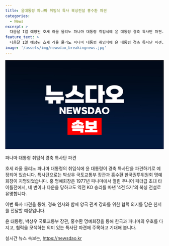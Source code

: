 ```yaml
---
title: 윤대통령 파나마 취임식 특사 복싱전설 홍수환 파견
categories:
  - News
excerpt: >
  다음달 1일 예정된 호세 라울 물리노 파나마 대통령 취임식에 윤 대통령 경축 특사단 파견. 박상우 국토교통부 장관과 홍수환 한국권투위원회 명예회장이 특사로 지명. 홍 명예회장은 복싱 전설로서 파나마와의 강화된 양국 관계를 위한 협력 의지를 담은 친서 전달 예정. (#윤석열_대통령 #파나마 #특사단)
feature_text: >
  다음달 1일 예정된 호세 라울 물리노 파나마 대통령 취임식에 윤 대통령 경축 특사단 파견. 박상우 국토교통부 장관과 홍수환 한국권투위원회 명예회장이 특사로 지명. 홍 명예회장은 복싱 전설로서 파나마와의 강화된 양국 관계를 위한 협력 의지를 담은 친서 전달 예정. (#윤석열_대통령 #파나마 #특사단)
image: '/assets/img/newsdao_breakingnews.jpg'
---
```


<p><img src="/assets/img/newsdao_breakingnews.jpg" alt="implanttips 속보" /></p>

<p>파나마 대통령 취임식 경축 특사단 파견</p>

<p>호세 라울 물리노 파나마 대통령의 취임식에 윤 대통령이 경축 특사단을 파견하기로 예정되어 있습니다. 특사단으로는 박상우 국토교통부 장관과 홍수환 한국권투위원회 명예회장이 지명되었습니다. 홍 명예회장은 1977년 파나마에서 열린 주니어 페더급 초대 타이틀전에서, 네 번이나 다운을 당하고도 역전 KO 승리를 따낸 '4전 5기'의 복싱 전설로 유명합니다.</p>

<p>이번 특사 파견을 통해, 경축 인사와 함께 양국 관계 강화를 위한 협력 의지를 담은 친서를 전달할 예정입니다.</p>

<p>윤 대통령, 박상우 국토교통부 장관, 홍수환 명예회장을 통해 한국과 파나마의 우호를 다지고, 협력을 모색하는 의미 있는 특사단 파견에 주목하고 기대해 봅니다.</p>
실시간 뉴스 속보는, <a href="https://newsdao.kr" rel="dofollow">https://newsdao.kr</a>


